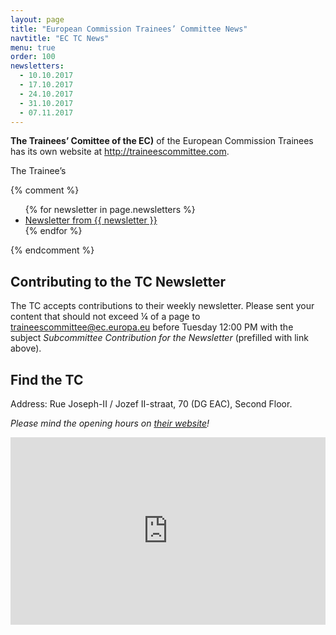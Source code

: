 ```yaml
---
layout: page
title: "European Commission Trainees’ Committee News"
navtitle: "EC TC News"
menu: true
order: 100
newsletters:
  - 10.10.2017
  - 17.10.2017
  - 24.10.2017
  - 31.10.2017
  - 07.11.2017
---
```


**The Trainees’ Comittee of the EC)** of the European Commission Trainees has its own website at <http://traineescommittee.com>.

The Trainee’s

{% comment %}
<ul>
{% for newsletter in page.newsletters %}
<li><a href="{{ "/assets/files/tc-news/Newsletter-" | append: newsletter | append: ".pdf" | relative_url }}">Newsletter from {{ newsletter }}</a></li>
{% endfor %}
</ul>
{% endcomment %}

## Contributing to the TC Newsletter

The TC accepts contributions to their weekly newsletter. Please sent your content that should not exceed ¼ of a page to [traineescommittee@ec.europa.eu](mailto:traineescommittee@ec.europa.eu?subject=Subcommittee%20Contribution%20for%20the%20Newsletter) before Tuesday 12:00 PM with the subject *Subcommittee Contribution for the Newsletter* (prefilled with link above).

## Find the TC

Address: Rue Joseph-II / Jozef II-straat, 70 (DG EAC), Second Floor.

*Please mind the opening hours on [their website](http://www.traineescommittee.com/contact-us)!*

<iframe src="https://www.google.com/maps/embed?pb=!1m18!1m12!1m3!1d2519.229640353511!2d4.372396015745749!3d50.84543167953182!2m3!1f0!2f0!3f0!3m2!1i1024!2i768!4f13.1!3m3!1m2!1s0x47c3c49da4bab2ef%3A0x52b083febe35d7a7!2sDG+EAC!5e0!3m2!1sen!2sbe!4v1509757916595" width="100%" height="300" frameborder="0" style="border:0" allowfullscreen></iframe>
